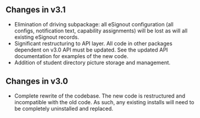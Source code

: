 
Changes in v3.1
--
- Elimination of driving subpackage: all eSignout configuration (all configs, notification text, capability assignments) will be lost as will all existing eSignout records.
- Significant restructuring to API layer. All code in other packages dependent on v3.0 API must be updated. See the updated API documentation for examples of the new code.
- Addition of student directory picture storage and management.

Changes in v3.0
--
- Complete rewrite of the codebase. The new code is restructured and incompatible with the old code. As such, any existing installs will need to be completely uninstalled and replaced.
